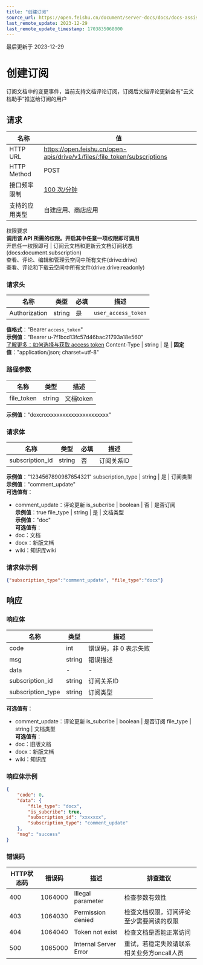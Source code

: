 ```yaml
---
title: "创建订阅"
source_url: https://open.feishu.cn/document/server-docs/docs/docs-assistant/file-subscription/create
last_remote_update: 2023-12-29
last_remote_update_timestamp: 1703835068000
---
```

最后更新于 2023-12-29

# 创建订阅

订阅文档中的变更事件，当前支持文档评论订阅，订阅后文档评论更新会有“云文档助手”推送给订阅的用户

## 请求
名称 | 值
---|---
HTTP URL | https://open.feishu.cn/open-apis/drive/v1/files/:file_token/subscriptions
HTTP Method | POST
接口频率限制 | [100 次/分钟](https://open.feishu.cn/document/ukTMukTMukTM/uUzN04SN3QjL1cDN)
支持的应用类型 | 自建应用、商店应用
权限要求  
            **调用该 API 所需的权限。开启其中任意一项权限即可调用**  
            开启任一权限即可 | 订阅云文档和更新云文档订阅状态(docs:document.subscription)  
            查看、评论、编辑和管理云空间中所有文件(drive:drive)  
            查看、评论和下载云空间中所有文件(drive:drive:readonly)

### 请求头

名称 | 类型 | 必填 | 描述
--- | --- | --- | ---
Authorization | string | 是 | `user_access_token`  
**值格式**："Bearer `access_token`"  
**示例值**："Bearer u-7f1bcd13fc57d46bac21793a18e560"  
[了解更多：如何选择与获取 access token](https://open.feishu.cn/document/uAjLw4CM/ugTN1YjL4UTN24CO1UjN/trouble-shooting/how-to-choose-which-type-of-token-to-use)
Content-Type | string | 是 | **固定值**："application/json; charset=utf-8"

### 路径参数

名称 | 类型 | 描述
--- | --- | ---
file_token | string | 文档token  
**示例值**："doxcnxxxxxxxxxxxxxxxxxxxxxx"

### 请求体

名称 | 类型 | 必填 | 描述
--- | --- | --- | ---
subscription_id | string | 否 | 订阅关系ID  
**示例值**："1234567890987654321"
subscription_type | string | 是 | 订阅类型  
**示例值**："comment_update"  
**可选值有**：  
- comment_update：评论更新
is_subcribe | boolean | 否 | 是否订阅  
**示例值**：true
file_type | string | 是 | 文档类型  
**示例值**："doc"  
**可选值有**：  
- doc：文档  
- docx：新版文档  
- wiki：知识库wiki

### 请求体示例
```json
{"subscription_type":"comment_update", "file_type":"docx"}
```

## 响应

### 响应体

名称 | 类型 | 描述
--- | --- | ---
code | int | 错误码，非 0 表示失败
msg | string | 错误描述
data | \- | \-
subscription_id | string | 订阅关系ID
subscription_type | string | 订阅类型  
**可选值有**：  
- comment_update：评论更新
is_subcribe | boolean | 是否订阅
file_type | string | 文档类型  
**可选值有**：  
- doc：旧版文档  
- docx：新版文档  
- wiki：知识库

### 响应体示例
```json
{
    "code": 0,
    "data": {
        "file_type": "docx",
        "is_subcribe": true,
        "subscription_id": "xxxxxxx",
        "subscription_type": "comment_update"
    },
    "msg": "success"
}
```

### 错误码

HTTP状态码 | 错误码 | 描述 | 排查建议
--- | --- | --- | ---
400 | 1064000 | Illegal parameter | 检查参数有效性
403 | 1064030 | Permission denied | 检查文档权限，订阅评论至少需要阅读的权限
404 | 1064040 | Token not exist | 检查文档是否能正常访问
500 | 1065000 | Internal Server Error | 重试，若稳定失败请联系相关业务方oncall人员
